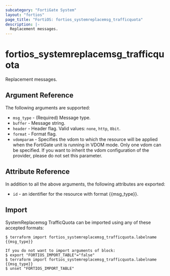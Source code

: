 ```yaml
---
subcategory: "FortiGate System"
layout: "fortios"
page_title: "FortiOS: fortios_systemreplacemsg_trafficquota"
description: |-
  Replacement messages.
---
```


# fortios_systemreplacemsg_trafficquota
Replacement messages.

## Argument Reference

The following arguments are supported:

* `msg_type` - (Required) Message type.
* `buffer` - Message string.
* `header` - Header flag. Valid values: `none`, `http`, `8bit`.
* `format` - Format flag.
* `vdomparam` - Specifies the vdom to which the resource will be applied when the FortiGate unit is running in VDOM mode. Only one vdom can be specified. If you want to inherit the vdom configuration of the provider, please do not set this parameter.


## Attribute Reference

In addition to all the above arguments, the following attributes are exported:
* `id` - an identifier for the resource with format {{msg_type}}.

## Import

SystemReplacemsg TrafficQuota can be imported using any of these accepted formats:
```
$ terraform import fortios_systemreplacemsg_trafficquota.labelname {{msg_type}}

If you do not want to import arguments of block:
$ export "FORTIOS_IMPORT_TABLE"="false"
$ terraform import fortios_systemreplacemsg_trafficquota.labelname {{msg_type}}
$ unset "FORTIOS_IMPORT_TABLE"
```
